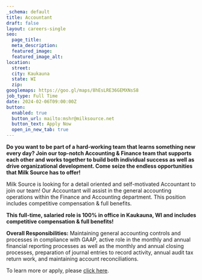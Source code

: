 ```yaml
---
_schema: default
title: Accountant
draft: false
layout: careers-single
seo:
  page_title:
  meta_description:
  featured_image:
  featured_image_alt:
location:
  street:
  city: Kaukauna
  state: WI
  zip:
googlemaps: https://goo.gl/maps/8hEsLRE36GEMXNsS8
job_type: Full Time
date: 2024-02-06T09:00:00Z
button:
  enabled: true
  button_url: mailto:mshr@milksource.net
  button_text: Apply Now
  open_in_new_tab: true
---
```

**Do you want to be part of a hard-working team that learns something new every day? Join our top-notch Accounting & Finance team that supports each other and works together to build both individual success as well as drive organizational development. Come seize the endless opportunities that Milk Source has to offer!**

Milk Source is looking for a detail oriented and self-motivated Accountant to join our team! Our Accountant will assist in the general accounting operations within the Finance and Accounting department. This position includes competitive compensation & full benefits.

**This full-time, salaried role is 100% in office in Kaukauna, WI and includes competitive compensation & full benefits!**

**Overall Responsibilities:** Maintaining general accounting controls and processes in compliance with GAAP, active role in the monthly and annual financial reporting processes as well as the monthly and annual closing processes, preparation of journal entries to record activity, annual audit tax return work, and maintaining account reconciliations.

To learn more or apply, please <a target="_blank" rel="noopener noreferrer nofollow" href="https://www.indeed.com/job/accountant-f5dfc2d22e809c7e">click here</a>.